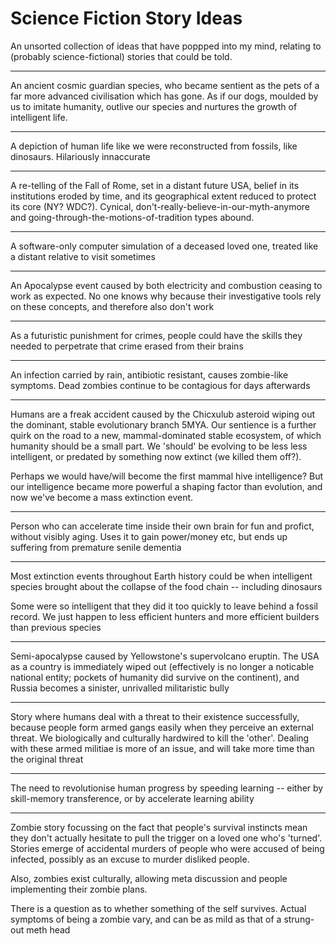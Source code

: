 Science Fiction Story Ideas
====
An unsorted collection of ideas that have poppped into my mind, relating to (probably science-fictional)
stories that could be told.

---

An ancient cosmic guardian species, who became sentient as the pets of a far more advanced civilisation which has gone.
As if our dogs, moulded by us to imitate humanity, outlive our species and nurtures the growth of intelligent life.

---

A depiction of human life like we were reconstructed from fossils, like dinosaurs. Hilariously innaccurate

---

A re-telling of the Fall of Rome, set in a distant future USA, belief in its institutions eroded by time,
and its geographical extent reduced to protect its core (NY? WDC?).
Cynical, don't-really-believe-in-our-myth-anymore and going-through-the-motions-of-tradition types abound.

---

A software-only computer simulation of a deceased loved one, treated like a distant relative to visit sometimes

---

An Apocalypse event caused by both electricity and combustion ceasing to work as expected.
No one knows why because their investigative tools rely on these concepts, and therefore also don't work

---

As a futuristic punishment for crimes, people could have the skills they needed to perpetrate that crime erased from their brains

---

An infection carried by rain, antibiotic resistant, causes zombie-like symptoms.
Dead zombies continue to be contagious for days afterwards

---

Humans are a freak accident caused by the Chicxulub asteroid wiping out the dominant, stable evolutionary branch 5MYA.
Our sentience is a further quirk on the road to a new, mammal-dominated stable ecosystem,
of which humanity should be a small part. We 'should' be evolving to be less less intelligent,
or predated by something now extinct (we killed them off?).

Perhaps we would have/will become the first mammal hive intelligence? But our intelligence became more
powerful a shaping factor than evolution, and now we've become a mass extinction event.

---

Person who can accelerate time inside their own brain for fun and profict, without visibly aging.
Uses it to gain power/money etc, but ends up suffering from premature senile dementia

---

Most extinction events throughout Earth history could be when intelligent species brought about the collapse
of the food chain -- including dinosaurs

Some were so intelligent that they did it too quickly to leave behind a fossil record.
We just happen to less efficient hunters and more efficient builders than previous species

---

Semi-apocalypse caused by Yellowstone's supervolcano eruptin. The USA as a country is immediately wiped out
(effectively is no longer a noticable national entity; pockets of humanity did survive on the continent),
and Russia becomes a sinister, unrivalled militaristic bully

---

Story where humans deal with a threat to their existence successfully, because people form armed gangs easily
when they perceive an external threat. We biologically and culturally hardwired to kill the 'other'.
Dealing with these armed militiae is more of an issue, and will take more time than the original threat

---

The need to revolutionise human progress by speeding learning --
either by skill-memory transference, or by accelerate learning ability

---

Zombie story focussing on the fact that people's survival instincts mean they don't actually hesitate
to pull the trigger on a loved one who's 'turned'. Stories emerge of accidental murders of people
who were accused of being infected, possibly as an excuse to murder disliked people.

Also, zombies exist culturally, allowing meta discussion and people implementing their zombie plans.

There is a question as to whether something of the self survives. Actual symptoms of being a zombie vary,
and can be as mild as that of a strung-out meth head
